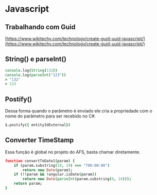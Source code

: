 # Javascript

## Trabalhando com Guid

[https://www.wikitechy.com/technology/create-guid-uuid-javascript/](https://www.wikitechy.com/technology/create-guid-uuid-javascript/)

## String\(\) e parseInt\(\)

```coffeescript
console.log(String(132))
console.log(parseInt("123"))
> "132"
> 123
```

## Postify\(\)

Dessa forma quando o parâmetro é enviado ele cria a propriedade com o nome do parâmetro para ser recebido no C\#.

```coffeescript
$.postify({ entityIdExternal})
```

## Converter TimeStamp

Essa função é global no projeto do AFS, basta chamar diretamente.

```coffeescript
function convertToDate1(param) {
    if (param.substring(10, 19) === "T00:00:00")
        return new Date(param);
    if (!!param && !angular.isDate(param)) 
        return new Date(parseInt(param.substring(6, 24)));
    return param;
}
```

